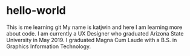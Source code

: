 # hello-world
This is me learning git
My name is katjwin and here I am learning more about code.
I am currently a UX Designer who graduated Arizona State University in May 2019.
I graduated Magna Cum Laude with a B.S. in Graphics Information Technology.
